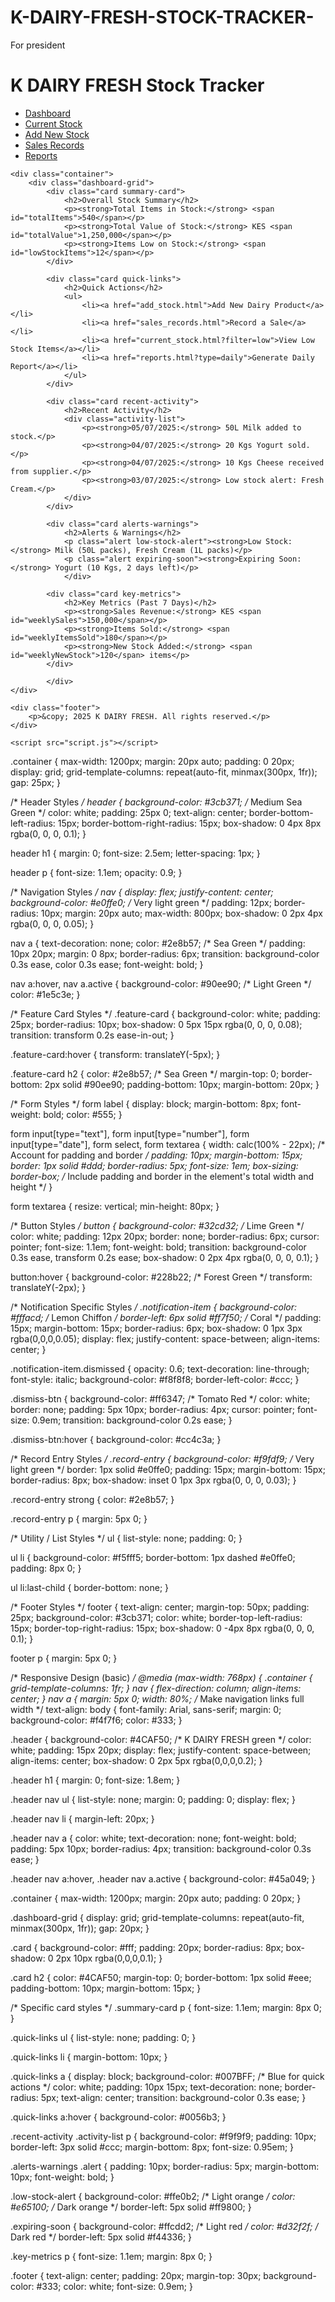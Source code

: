 # K-DAIRY-FRESH-STOCK-TRACKER-
For president 
<!DOCTYPE html>
<html lang="en">
<head>
    <meta charset="UTF-8">
    <meta name="viewport" content="width=device-width, initial-scale=1.0">
    <title>K DAIRY FRESH - Stock Dashboard</title>
    <link rel="stylesheet" href="style.css">
    </head>
<body>
    <div class="header">
        <h1>K DAIRY FRESH Stock Tracker</h1>
        <nav>
            <ul>
                <li><a href="index.html" class="active">Dashboard</a></li>
                <li><a href="current_stock.html">Current Stock</a></li>
                <li><a href="add_stock.html">Add New Stock</a></li>
                <li><a href="sales_records.html">Sales Records</a></li>
                <li><a href="reports.html">Reports</a></li>
            </ul>
        </nav>
    </div>

    <div class="container">
        <div class="dashboard-grid">
            <div class="card summary-card">
                <h2>Overall Stock Summary</h2>
                <p><strong>Total Items in Stock:</strong> <span id="totalItems">540</span></p>
                <p><strong>Total Value of Stock:</strong> KES <span id="totalValue">1,250,000</span></p>
                <p><strong>Items Low on Stock:</strong> <span id="lowStockItems">12</span></p>
            </div>

            <div class="card quick-links">
                <h2>Quick Actions</h2>
                <ul>
                    <li><a href="add_stock.html">Add New Dairy Product</a></li>
                    <li><a href="sales_records.html">Record a Sale</a></li>
                    <li><a href="current_stock.html?filter=low">View Low Stock Items</a></li>
                    <li><a href="reports.html?type=daily">Generate Daily Report</a></li>
                </ul>
            </div>

            <div class="card recent-activity">
                <h2>Recent Activity</h2>
                <div class="activity-list">
                    <p><strong>05/07/2025:</strong> 50L Milk added to stock.</p>
                    <p><strong>04/07/2025:</strong> 20 Kgs Yogurt sold.</p>
                    <p><strong>04/07/2025:</strong> 10 Kgs Cheese received from supplier.</p>
                    <p><strong>03/07/2025:</strong> Low stock alert: Fresh Cream.</p>
                </div>
            </div>

            <div class="card alerts-warnings">
                <h2>Alerts & Warnings</h2>
                <p class="alert low-stock-alert"><strong>Low Stock:</strong> Milk (50L packs), Fresh Cream (1L packs)</p>
                <p class="alert expiring-soon"><strong>Expiring Soon:</strong> Yogurt (10 Kgs, 2 days left)</p>
                </div>

            <div class="card key-metrics">
                <h2>Key Metrics (Past 7 Days)</h2>
                <p><strong>Sales Revenue:</strong> KES <span id="weeklySales">150,000</span></p>
                <p><strong>Items Sold:</strong> <span id="weeklyItemsSold">180</span></p>
                <p><strong>New Stock Added:</strong> <span id="weeklyNewStock">120</span> items</p>
            </div>

            </div>
    </div>

    <div class="footer">
        <p>&copy; 2025 K DAIRY FRESH. All rights reserved.</p>
    </div>

    <script src="script.js"></script>
</body>
</html>
<//* General Body and Container Styles */
body {
    font-family: 'Segoe UI', Tahoma, Geneva, Verdana, sans-serif;
    margin: 0;
    padding: 0;
    background-color: #f0f8f4; /* Lighter green tint */
    color: #333;
    line-height: 1.6;
}

.container {
    max-width: 1200px;
    margin: 20px auto;
    padding: 0 20px;
    display: grid;
    grid-template-columns: repeat(auto-fit, minmax(300px, 1fr));
    gap: 25px;
}

/* Header Styles */
header {
    background-color: #3cb371; /* Medium Sea Green */
    color: white;
    padding: 25px 0;
    text-align: center;
    border-bottom-left-radius: 15px;
    border-bottom-right-radius: 15px;
    box-shadow: 0 4px 8px rgba(0, 0, 0, 0.1);
}

header h1 {
    margin: 0;
    font-size: 2.5em;
    letter-spacing: 1px;
}

header p {
    font-size: 1.1em;
    opacity: 0.9;
}

/* Navigation Styles */
nav {
    display: flex;
    justify-content: center;
    background-color: #e0ffe0; /* Very light green */
    padding: 12px;
    border-radius: 10px;
    margin: 20px auto;
    max-width: 800px;
    box-shadow: 0 2px 4px rgba(0, 0, 0, 0.05);
}

nav a {
    text-decoration: none;
    color: #2e8b57; /* Sea Green */
    padding: 10px 20px;
    margin: 0 8px;
    border-radius: 6px;
    transition: background-color 0.3s ease, color 0.3s ease;
    font-weight: bold;
}

nav a:hover, nav a.active {
    background-color: #90ee90; /* Light Green */
    color: #1e5c3e;
}

/* Feature Card Styles */
.feature-card {
    background-color: white;
    padding: 25px;
    border-radius: 10px;
    box-shadow: 0 5px 15px rgba(0, 0, 0, 0.08);
    transition: transform 0.2s ease-in-out;
}

.feature-card:hover {
    transform: translateY(-5px);
}

.feature-card h2 {
    color: #2e8b57; /* Sea Green */
    margin-top: 0;
    border-bottom: 2px solid #90ee90;
    padding-bottom: 10px;
    margin-bottom: 20px;
}

/* Form Styles */
form label {
    display: block;
    margin-bottom: 8px;
    font-weight: bold;
    color: #555;
}

form input[type="text"],
form input[type="number"],
form input[type="date"],
form select,
form textarea {
    width: calc(100% - 22px); /* Account for padding and border */
    padding: 10px;
    margin-bottom: 15px;
    border: 1px solid #ddd;
    border-radius: 5px;
    font-size: 1em;
    box-sizing: border-box; /* Include padding and border in the element's total width and height */
}

form textarea {
    resize: vertical;
    min-height: 80px;
}

/* Button Styles */
button {
    background-color: #32cd32; /* Lime Green */
    color: white;
    padding: 12px 20px;
    border: none;
    border-radius: 6px;
    cursor: pointer;
    font-size: 1.1em;
    font-weight: bold;
    transition: background-color 0.3s ease, transform 0.2s ease;
    box-shadow: 0 2px 4px rgba(0, 0, 0, 0.1);
}

button:hover {
    background-color: #228b22; /* Forest Green */
    transform: translateY(-2px);
}

/* Notification Specific Styles */
.notification-item {
    background-color: #fffacd; /* Lemon Chiffon */
    border-left: 6px solid #ff7f50; /* Coral */
    padding: 15px;
    margin-bottom: 15px;
    border-radius: 6px;
    box-shadow: 0 1px 3px rgba(0,0,0,0.05);
    display: flex;
    justify-content: space-between;
    align-items: center;
}

.notification-item.dismissed {
    opacity: 0.6;
    text-decoration: line-through;
    font-style: italic;
    background-color: #f8f8f8;
    border-left-color: #ccc;
}

.dismiss-btn {
    background-color: #ff6347; /* Tomato Red */
    color: white;
    border: none;
    padding: 5px 10px;
    border-radius: 4px;
    cursor: pointer;
    font-size: 0.9em;
    transition: background-color 0.2s ease;
}

.dismiss-btn:hover {
    background-color: #cc4c3a;
}

/* Record Entry Styles */
.record-entry {
    background-color: #f9fdf9; /* Very light green */
    border: 1px solid #e0ffe0;
    padding: 15px;
    margin-bottom: 15px;
    border-radius: 8px;
    box-shadow: inset 0 1px 3px rgba(0, 0, 0, 0.03);
}

.record-entry strong {
    color: #2e8b57;
}

.record-entry p {
    margin: 5px 0;
}

/* Utility / List Styles */
ul {
    list-style: none;
    padding: 0;
}

ul li {
    background-color: #f5fff5;
    border-bottom: 1px dashed #e0ffe0;
    padding: 8px 0;
}

ul li:last-child {
    border-bottom: none;
}

/* Footer Styles */
footer {
    text-align: center;
    margin-top: 50px;
    padding: 25px;
    background-color: #3cb371;
    color: white;
    border-top-left-radius: 15px;
    border-top-right-radius: 15px;
    box-shadow: 0 -4px 8px rgba(0, 0, 0, 0.1);
}

footer p {
    margin: 5px 0;
}

/* Responsive Design (basic) */
@media (max-width: 768px) {
    .container {
        grid-template-columns: 1fr;
    }
    nav {
        flex-direction: column;
        align-items: center;
    }
    nav a {
        margin: 5px 0;
        width: 80%; /* Make navigation links full width */
        text-align: body {
    font-family: Arial, sans-serif;
    margin: 0;
    background-color: #f4f7f6;
    color: #333;
}

.header {
    background-color: #4CAF50; /* K DAIRY FRESH green */
    color: white;
    padding: 15px 20px;
    display: flex;
    justify-content: space-between;
    align-items: center;
    box-shadow: 0 2px 5px rgba(0,0,0,0.2);
}

.header h1 {
    margin: 0;
    font-size: 1.8em;
}

.header nav ul {
    list-style: none;
    margin: 0;
    padding: 0;
    display: flex;
}

.header nav li {
    margin-left: 20px;
}

.header nav a {
    color: white;
    text-decoration: none;
    font-weight: bold;
    padding: 5px 10px;
    border-radius: 4px;
    transition: background-color 0.3s ease;
}

.header nav a:hover,
.header nav a.active {
    background-color: #45a049;
}

.container {
    max-width: 1200px;
    margin: 20px auto;
    padding: 0 20px;
}

.dashboard-grid {
    display: grid;
    grid-template-columns: repeat(auto-fit, minmax(300px, 1fr));
    gap: 20px;
}

.card {
    background-color: #fff;
    padding: 20px;
    border-radius: 8px;
    box-shadow: 0 2px 10px rgba(0,0,0,0.1);
}

.card h2 {
    color: #4CAF50;
    margin-top: 0;
    border-bottom: 1px solid #eee;
    padding-bottom: 10px;
    margin-bottom: 15px;
}

/* Specific card styles */
.summary-card p {
    font-size: 1.1em;
    margin: 8px 0;
}

.quick-links ul {
    list-style: none;
    padding: 0;
}

.quick-links li {
    margin-bottom: 10px;
}

.quick-links a {
    display: block;
    background-color: #007BFF; /* Blue for quick actions */
    color: white;
    padding: 10px 15px;
    text-decoration: none;
    border-radius: 5px;
    text-align: center;
    transition: background-color 0.3s ease;
}

.quick-links a:hover {
    background-color: #0056b3;
}

.recent-activity .activity-list p {
    background-color: #f9f9f9;
    padding: 10px;
    border-left: 3px solid #ccc;
    margin-bottom: 8px;
    font-size: 0.95em;
}

.alerts-warnings .alert {
    padding: 10px;
    border-radius: 5px;
    margin-bottom: 10px;
    font-weight: bold;
}

.low-stock-alert {
    background-color: #ffe0b2; /* Light orange */
    color: #e65100; /* Dark orange */
    border-left: 5px solid #ff9800;
}

.expiring-soon {
    background-color: #ffcdd2; /* Light red */
    color: #d32f2f; /* Dark red */
    border-left: 5px solid #f44336;
}

.key-metrics p {
    font-size: 1.1em;
    margin: 8px 0;
}

.footer {
    text-align: center;
    padding: 20px;
    margin-top: 30px;
    background-color: #333;
    color: white;
    font-size: 0.9em;
}



